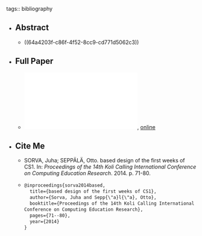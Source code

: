 tags:: bibliography

- ## Abstract
	- ((64a4203f-c86f-4f52-8cc9-cd771d5062c3))
- ## Full Paper
	- ![local copy](../assets/research-ased-design-first-weeks-cs1_1677756509683_0.pdf), [online](https://www.researchgate.net/profile/Juha-Sorva/publication/271214535_Research-based_Design_of_the_First_Weeks_of_CS1/links/5586b7f008aeb0cdaddfffcb/Research-based-Design-of-the-First-Weeks-of-CS1.pdf)
- ## Cite Me
	- SORVA, Juha; SEPPÄLÄ, Otto. based design of the first weeks of CS1. In: *Proceedings of the 14th Koli Calling International Conference on Computing Education Research*. 2014. p. 71-80.
	- ```
	  @inproceedings{sorva2014based,
	    title={based design of the first weeks of CS1},
	    author={Sorva, Juha and Sepp{\"a}l{\"a}, Otto},
	    booktitle={Proceedings of the 14th Koli Calling International Conference on Computing Education Research},
	    pages={71--80},
	    year={2014}
	  }
	  ```